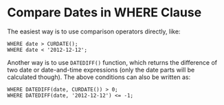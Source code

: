 # Compare Dates in WHERE Clause

The easiest way is to use comparison operators directly, like:
```console
WHERE date > CURDATE();
WHERE date < '2012-12-12';
```
Another way is to use `DATEDIFF()` function, which returns the difference of two date or date-and-time expressions (only the date parts will be calculated though). The above conditions can also be written as:
```console
WHERE DATEDIFF(date, CURDATE()) > 0;
WHERE DATEDIFF(date, '2012-12-12') <= -1;
```
